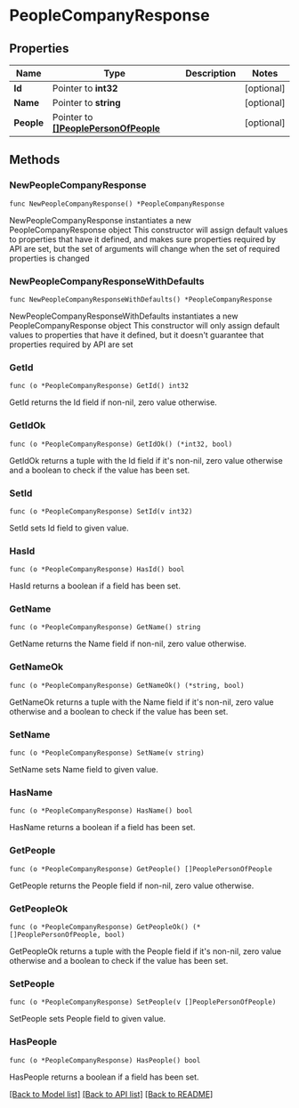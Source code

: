 # PeopleCompanyResponse

## Properties

Name | Type | Description | Notes
------------ | ------------- | ------------- | -------------
**Id** | Pointer to **int32** |  | [optional] 
**Name** | Pointer to **string** |  | [optional] 
**People** | Pointer to [**[]PeoplePersonOfPeople**](PeoplePersonOfPeople.md) |  | [optional] 

## Methods

### NewPeopleCompanyResponse

`func NewPeopleCompanyResponse() *PeopleCompanyResponse`

NewPeopleCompanyResponse instantiates a new PeopleCompanyResponse object
This constructor will assign default values to properties that have it defined,
and makes sure properties required by API are set, but the set of arguments
will change when the set of required properties is changed

### NewPeopleCompanyResponseWithDefaults

`func NewPeopleCompanyResponseWithDefaults() *PeopleCompanyResponse`

NewPeopleCompanyResponseWithDefaults instantiates a new PeopleCompanyResponse object
This constructor will only assign default values to properties that have it defined,
but it doesn't guarantee that properties required by API are set

### GetId

`func (o *PeopleCompanyResponse) GetId() int32`

GetId returns the Id field if non-nil, zero value otherwise.

### GetIdOk

`func (o *PeopleCompanyResponse) GetIdOk() (*int32, bool)`

GetIdOk returns a tuple with the Id field if it's non-nil, zero value otherwise
and a boolean to check if the value has been set.

### SetId

`func (o *PeopleCompanyResponse) SetId(v int32)`

SetId sets Id field to given value.

### HasId

`func (o *PeopleCompanyResponse) HasId() bool`

HasId returns a boolean if a field has been set.

### GetName

`func (o *PeopleCompanyResponse) GetName() string`

GetName returns the Name field if non-nil, zero value otherwise.

### GetNameOk

`func (o *PeopleCompanyResponse) GetNameOk() (*string, bool)`

GetNameOk returns a tuple with the Name field if it's non-nil, zero value otherwise
and a boolean to check if the value has been set.

### SetName

`func (o *PeopleCompanyResponse) SetName(v string)`

SetName sets Name field to given value.

### HasName

`func (o *PeopleCompanyResponse) HasName() bool`

HasName returns a boolean if a field has been set.

### GetPeople

`func (o *PeopleCompanyResponse) GetPeople() []PeoplePersonOfPeople`

GetPeople returns the People field if non-nil, zero value otherwise.

### GetPeopleOk

`func (o *PeopleCompanyResponse) GetPeopleOk() (*[]PeoplePersonOfPeople, bool)`

GetPeopleOk returns a tuple with the People field if it's non-nil, zero value otherwise
and a boolean to check if the value has been set.

### SetPeople

`func (o *PeopleCompanyResponse) SetPeople(v []PeoplePersonOfPeople)`

SetPeople sets People field to given value.

### HasPeople

`func (o *PeopleCompanyResponse) HasPeople() bool`

HasPeople returns a boolean if a field has been set.


[[Back to Model list]](../README.md#documentation-for-models) [[Back to API list]](../README.md#documentation-for-api-endpoints) [[Back to README]](../README.md)


